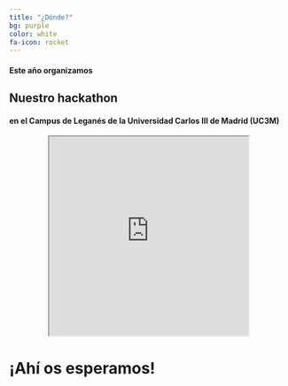 ```yaml
---
title: "¿Dónde?"
bg: purple
color: white
fa-icon: rocket
---
```

#### Este año organizamos

## Nuestro hackathon

#### en el Campus de Leganés de la Universidad Carlos III de Madrid (UC3M)

<div style="text-align: center;">
<iframe
  width="360"
  height="360"
  src="https://www.google.com/maps/embed/v1/place?key= AIzaSyDMqjt-xzLOgk-LwScP-UwzlevX6gwPPug
    &q=Campus+Uc3m+Leganes" allowfullscreen>
</iframe>
</div>

# ¡Ahí os esperamos!



